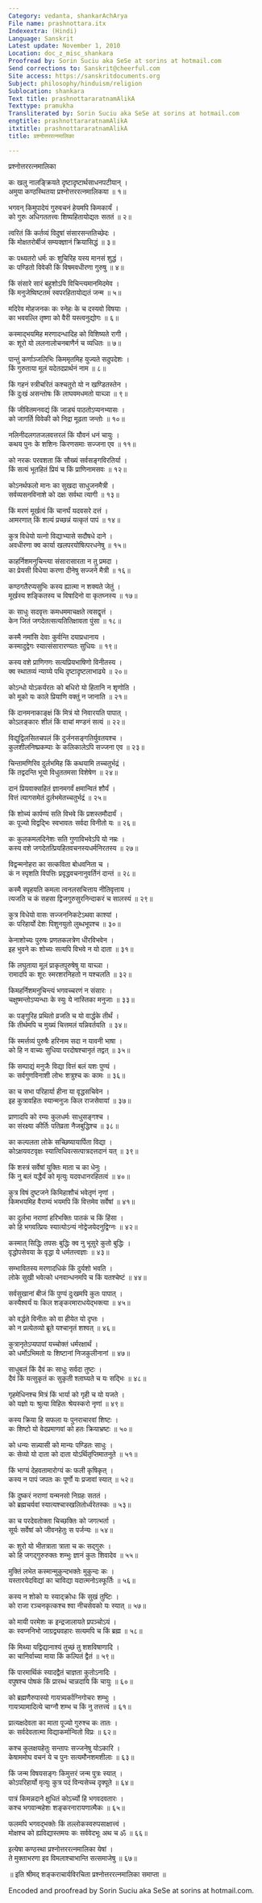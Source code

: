 ```yaml
---
Category: vedanta, shankarAchArya
File name: prashnottara.itx
Indexextra: (Hindi)
Language: Sanskrit
Latest update: November 1, 2010
Location: doc_z_misc_shankara
Proofread by: Sorin Suciu aka SeSe at sorins at hotmail.com
Send corrections to: Sanskrit@cheerful.com
Site access: https://sanskritdocuments.org
Subject: philosophy/hinduism/religion
Sublocation: shankara
Text title: prashnottararatnamAlikA
Texttype: pramukha
Transliterated by: Sorin Suciu aka SeSe at sorins at hotmail.com
engtitle: prashnottararatnamAlikA
itxtitle: prashnottararatnamAlikA
title: प्रश्नोत्तररत्नमालिका

---
```

  
 प्रश्नोत्तररत्नमालिका   
  
कः खलु नालङ्क्रियते दृष्टादृष्टार्थसाधनपटीयान् ।  
अमुया कण्ठस्थितया प्रश्नोत्तररत्नमालिकया ॥ १॥  
  
भगवन् किमुपादेयं गुरुवचनं हेयमपि किमकार्यं ।  
को गुरुः अधिगततत्त्वः शिष्यहितायोद्यतः सततं ॥ २॥  
  
त्वरितं किं कर्तव्यं विदुषां संसारसन्ततिच्छेदः ।  
किं मोक्षतरोर्बीजं सम्यक्ज्ञानं क्रियासिद्धं ॥ ३॥  
  
कः पथ्यतरो धर्मः कः शुचिरिह यस्य मानसं शुद्धं ।  
कः पण्डितो विवेकी किं विषमवधीरणा गुरुषु ॥ ४॥  
  
किं संसारे सारं बहुशोऽपि विचिन्त्यमानमिदमेव ।  
किं मनुजेष्विष्टतमं स्वपरहितायोद्यतं जन्म ॥ ५॥  
  
मदिरेव मोहजनकः कः स्नेहः के च दस्यवो विषयाः ।  
का भववल्लि तृष्णा को वैरी यस्त्वनुद्योगः ॥ ६॥  
  
कस्माद्भयमिह मरणादन्धादिह को विशिष्यते रागी ।  
कः शूरो यो ललनालोचनबाणैर्न च व्यधितः ॥ ७॥  
  
पान्तुं कर्णाञ्जलिभिः किममृतमिह युज्यते सदुपदेशः ।  
किं गुरुताया मूलं यदेतदप्रार्थनं नाम ॥ ८॥  
  
किं गहनं स्त्रीचरितं कश्चतुरो यो न खण्डितस्तेन ।  
किं दुःखं असन्तोषः किं लाघवमधमतो याच्ञा ॥ ९॥  
  
किं जीवितमनवद्यं किं जाड्यं पाठतोऽप्यनभ्यासः ।  
को जागर्ति विवेकी को निद्रा मूढता जन्तोः ॥ १०॥  
  
नलिनीदलगतजलवत्तरलं किं यौवनं धनं चायुः ।  
कथय पुनः के शशिनः किरणसमाः सज्जना एव ॥ ११॥  
  
को नरकः परवशता किं सौख्यं सर्वसङ्गविरतिर्या ।  
किं सत्यं भूतहितं प्रियं च किं प्राणिनामसवः ॥ १२॥  
  
कोऽनर्थफलो मानः का सुखदा साधुजनमैत्री ।  
सर्वव्यसनविनाशे को दक्षः सर्वथा त्यागी ॥ १३॥  
  
किं मरणं मूर्खत्वं किं चानर्घं यदवसरे दत्तं ।  
आमरणात् किं शल्यं प्रच्छन्नं यत्कृतं पापं ॥ १४॥  
  
कुत्र विधेयो यत्नो विद्याभ्यासे सदौषधे दाने ।  
अवधीरणा क्व कार्या खलपरयोषित्परधनेषु ॥ १५॥  
  
काहर्निशमनुचिन्त्या संसारासारता न तु प्रमदा ।  
का प्रेयसी विधेया करणा दीनेषु सज्जने मैत्री ॥ १६॥  
  
कण्ठगतैरप्यसुभिः कस्य ह्यात्मा न शक्यते जेतुं ।  
मूर्खस्य शङ्कितस्य च विषादिनो वा कृतघ्नस्य ॥ १७॥  
  
कः साधुः सदवृत्तः कमधममाचक्षते त्वसद्वृत्तं ।  
केन जितं जगदेतत्सत्यतितिक्षावता पुंसा ॥ १८॥  
  
कस्मै नमांसि देवाः कुर्वन्ति दयाप्रधानाय ।  
कस्मादुद्वेगः स्यात्संसारारण्यतः सुधियः ॥ १९॥  
  
कस्य वशे प्राणिगणः सत्यप्रियभाषिणो विनीतस्य ।  
क्व स्थातव्यं न्याय्ये पथि दृष्टादृष्टलाभाढ्ये ॥ २०॥  
  
कोऽन्धो योऽकर्यरतः को बधिरो यो हितानि न शृणोति ।  
को मूको यः काले प्रियाणि वक्तुं न जानाति ॥ २१॥  
  
किं दानमनाकाङ्क्षं किं मित्रं यो निवारयति पापात् ।  
कोऽलङ्कारः शीलं किं वाचां मण्डनं सत्यं ॥ २२॥  
  
विद्युद्विलसितचपलं किं दुर्जनसङ्गतिर्युवतयश्च ।  
कुलशीलनिष्प्रकम्पाः के कलिकालेऽपि सज्जना एव ॥ २३॥  
  
चिन्तामणिरिव दुर्लभमिह किं कथयामि तच्चतुर्भद्रं ।  
किं तद्वदन्ति भूयो विधुततमसा विशेषेण ॥ २४॥  
  
दानं प्रियवाक्सहितं ज्ञानमगर्वं क्षमान्वितं शौर्यं ।  
वित्तं त्यागसमेतं दुर्लभमेतच्चतुर्भद्रं ॥ २५॥  
  
किं शोच्यं कार्पण्यं सति विभवे किं प्रशस्तमौदार्यं ।  
कः पूज्यो विद्वद्भिः स्वभावतः सर्वदा विनीतो यः ॥ २६॥  
  
कः कुलकमलदिनेशः सति गुणाविभवेऽपि यो नम्रः ।  
कस्य वशे जगदेतत्प्रियहितवचनस्यधर्मनिरतस्य ॥ २७॥  
  
विद्वन्मनोहरा का सत्कविता बोधवनिता च ।  
कं न स्पृशति विपत्तिः प्रवृद्धवचनानुवर्तिनं दान्तं ॥ २८॥  
  
कस्मै स्पृहयति कमला त्वनलसचित्ताय नीतिवृत्ताय ।  
त्यजति च कं सहसा द्विजगुरुसुरनिन्दाकरं च सालस्यं ॥ २९॥  
  
कुत्र विधेयो वासः सज्जननिकटेऽथवा काश्यां ।  
कः परिहार्यो देशः पिशुनयुतो लुब्धभूपश्च ॥ ३०॥  
  
केनाशोच्यः पुरुषः प्रणतकलत्रेण धीरविभवेन ।  
इह भुवने कः शोच्यः सत्यपि विभवे न यो दाता ॥ ३१॥  
  
किं लघुताया मूलं प्राकृतपुरुषेषु या याच्ञा ।  
रामादपि कः शूरः स्मरशरनिहतो न यश्चलति ॥ ३२॥  
  
किमहर्निशमनुचिन्त्यं भगवच्चरणं न संसारः ।  
चक्षुष्मन्तोऽप्यन्धाः के स्युः ये नास्तिका मनुजाः ॥ ३३॥  
  
कः पङ्गुरिह प्रथितो व्रजति च यो वार्द्धके तीर्थं ।  
किं तीर्थमपि च मुख्यं चित्तमलं यन्निवर्तयति ॥ ३४॥  
  
किं स्मर्त्तव्यं पुरुषैः हरिनाम सदा न यावनी भाषा ।  
को हि न वाच्यः सुधिया परदोषश्चानृतं तद्वत् ॥ ३५॥  
  
किं सम्पाद्यं मनुजैः विद्या वित्तं बलं यशः पुण्यं ।  
कः सर्वगुणविनाशी लोभः शत्रुश्च कः कामः ॥ ३६॥  
  
का च सभा परिहार्या हीना या वृद्धसचिवेन ।  
इह कुत्रावहितः स्यान्मनुजः किल राजसेवायां ॥ ३७॥  
  
प्राणादपि को रम्यः कुलधर्मः साधुसङ्गश्च ।  
का संरक्ष्या कीर्तिः पतिव्रता नैजबुद्धिश्च ॥ ३८॥  
  
का कल्पलता लोके सच्छिष्यायार्पिता विद्या ।  
कोऽक्षयवटवृक्षः स्यात्विधिवत्सत्पात्रदत्तदानं यत् ॥ ३९॥  
  
किं शस्त्रं सर्वेषां युक्तिः माता च का धेनुः ।  
किं नु बलं यद्धैर्यं को मृत्युः यदवधानरहितत्वं ॥ ४०॥  
  
कुत्र विषं दुष्टजने किमिहाशौचं भवेतृणं नृणां ।  
किमभयमिह वैराम्यं भयमपि किं वित्तमेव सर्वेषां ॥ ४१॥  
  
का दुर्लभा नराणां हरिभक्तिः पातकं च किं हिंसा ।  
को हि भगवत्प्रियः स्यात्योऽन्यं नोद्वेजयेदनुद्विग्नः ॥ ४२॥  
  
कस्मात् सिद्धिः तपसः बुद्धिः क्व नु भूसुरे कुतो बुद्धिः ।  
वृद्धोपसेवया के वृद्धा ये धर्मतत्त्वज्ञाः ॥ ४३॥  
  
सम्भावितस्य मरणादधिकं किं दुर्यशो भवति ।  
लोके सुखी भवेत्को धनवान्धनमपि च किं यतश्चेष्टं ॥ ४४॥  
  
सर्वसुखानां बीजं किं पुण्यं दुःखमपि कुतः पापात् ।  
कस्यैश्वर्यं यः किल शङ्करमाराधयेद्भक्त्या ॥ ४५॥  
  
को वर्द्धते विनीतः को वा हीयेत यो दृप्तः ।  
को न प्रत्येतव्यो ब्रूते यश्चानृतं शश्वत् ॥ ४६॥  
  
कुत्रानृतेऽप्यपापां यच्चोक्तं धर्मरक्षार्थं ।  
को धर्मोऽभिमतो यः शिष्टानां निजकुलीनानां ॥ ४७॥  
  
साधुबलं किं दैवं कः साधुः सर्वदा तुष्टः ।  
दैवं किं यत्सुकृतं कः सुकृती श्लाघ्यते च यः सद्भिः ॥ ४८॥  
  
गृहमेधिनश्च मित्रं किं भार्या को गृही च यो यजते ।  
को यज्ञो यः श्रुत्या विहितः श्रेयस्करो नृणां ॥ ४९॥  
  
कस्य क्रिया हि सफला यः पुनराचारवां शिष्टः ।  
कः शिष्टो यो वेदप्रमाणवां को हतः क्रियाभ्रष्टः ॥ ५०॥  
  
को धन्यः सन्न्यासी को मान्यः पण्डितः साधुः ।  
कः सेव्यो यो दाता को दाता योऽर्थितृप्तिमातनुते ॥ ५१॥  
  
किं भाग्यं देहवतामारोग्यं कः फली कृषिकृत् ।  
कस्य न पापं जपतः कः पूर्णो यः प्रजावां स्यात् ॥ ५२॥  
  
किं दुष्करं नराणां यन्मनसो निग्रहः सततं ।  
को ब्रह्मचर्यवां स्यात्यश्चास्खलितोर्ध्वरेतस्कः ॥ ५३॥  
  
का च परदेवतोक्ता चिच्छक्तिः को जगत्भर्ता ।  
सूर्यः सर्वेषां को जीवनहेतुः स पर्जन्यः ॥ ५४॥  
  
कः शुरो यो भीतत्राता त्राता च कः सद्गुरुः ।  
को हि जगद्गुरुरुक्तः शम्भुः ज्ञानं कुतः शिवादेव ॥ ५५॥  
  
मुक्तिं लभेत कस्मान्मुकुन्दभक्तेः मुकुन्दः कः ।  
यस्तारयेदविद्यां का चाविद्या यदात्मनोऽस्फूर्तिः ॥ ५६॥  
  
कस्य न शोको यः स्याद्क्रोधः किं सुखं तुष्टिः ।  
को राजा रञ्चनकृत्कश्च श्वा नीचसेवको यः स्यात् ॥ ५७॥  
  
को मायी परमेशः क इन्द्रजालायते प्रपञ्चोऽयं ।  
कः स्वप्ननिभो जाग्रद्व्यवहारः सत्यमपि च किं ब्रह्म ॥ ५८॥  
  
किं मिथ्या यद्विद्यानाश्यं तुच्छं तु शशविषाणादि ।  
का चानिर्वाच्या माया किं कल्पितं द्वैतं ॥ ५९॥  
  
किं पारमार्थिकं स्यादद्वैतं चाज्ञता कुतोऽनादिः ।  
वपुषश्च पोषकं किं प्रारब्धं चान्नदायि किं चायुः ॥ ६०॥  
  
को ब्रह्मणैरुपास्यो गायत्र्यर्काग्निगोचरः शम्भुः ।  
गायत्र्यामादित्ये चाग्नौ शम्भ च किं नु तत्तत्त्वं ॥ ६१॥  
  
प्रात्यक्षदेवता का माता पूज्यो गुरुश्च कः तातः ।  
कः सर्वदेवतात्मा विद्याकर्मान्वितो विप्रः ॥ ६२॥  
  
कश्च कुलक्षयहेतुः सन्तापः सज्जनेषु योऽकारि ।  
केषाममोघ वचनं ये च पुनः सत्यमौनशमशीलाः ॥ ६३॥  
  
किं जन्म विषयसङ्गः किमुत्तरं जन्म पुत्रः स्यात् ।  
कोऽपरिहार्यो मृत्युः कुत्र पदं विन्यसेच्च दृक्पूते ॥ ६४॥  
  
पात्रं किमन्नदाने क्षुधितं कोऽर्च्यो हि भगवदवतारः ।  
कश्च भगवान्महेशः शङ्करनारायणात्मैकः ॥ ६५॥  
  
फलमपि भगवद्भक्तेः किं तल्लोकस्वरुपसाक्षात्त्वं ।  
मोक्षश्च को ह्यविद्यास्तमयः कः सर्ववेदभूः अथ च ॐ ॥ ६६॥  
  
इत्येषा कण्ठस्था प्रश्नोत्तररत्नमालिका येषां ।  
ते मुक्ताभरणा इव विमलाश्चाभान्ति सत्समाजेषु ॥ ६७॥  
  
॥ इति श्रीमद् शङ्कराचार्यविरचिता प्रश्नोत्तररत्नमालिका समाप्ता ॥  
  
Encoded and proofread by Sorin Suciu aka SeSe at sorins at hotmail.com.  
  
